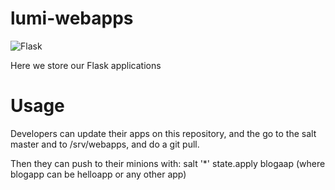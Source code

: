 # lumi-webapps
![Flask](http://flask.pocoo.org/static/logo/flask.png "Flask")

Here we store our Flask applications

Usage
=====
Developers can update their apps on this repository,
and the go to the salt master and to /srv/webapps,
and do a git pull.

Then they can push to their minions with:
salt '*' state.apply blogaap
(where blogapp can be helloapp or any other app)
